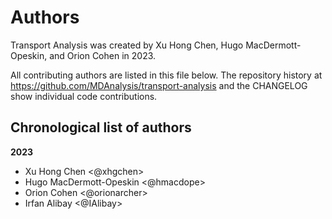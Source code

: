# Authors

Transport Analysis was created by Xu Hong Chen, Hugo MacDermott-Opeskin,
and Orion Cohen in 2023.


All contributing authors are listed in this file below.
The repository history at https://github.com/MDAnalysis/transport-analysis
and the CHANGELOG show individual code contributions.

## Chronological list of authors

<!--
The rules for this file:
  * Authors are sorted chronologically, earliest to latest
  * Please format it each entry as "Preferred name <GitHub username>"
  * Your preferred name is whatever you wish to go by --
    it does *not* have to be your legal name!
  * Please start a new section for each new year
  * Don't ever delete anything
-->

**2023**
- Xu Hong Chen <@xhgchen>
- Hugo MacDermott-Opeskin <@hmacdope>
- Orion Cohen <@orionarcher>
- Irfan Alibay <@IAlibay>

